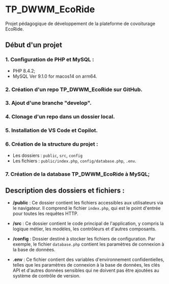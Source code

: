 # TP_DWWM_EcoRide
Projet pédagogique de développement de la plateforme de covoiturage EcoRide.

## Début d'un projet

### 1. Configuration de PHP et MySQL :
- PHP 8.4.2;
- MySQL  Ver 9.1.0 for macos14 on arm64.

### 2. Création d'un repo TP_DWWM_EcoRide sur GitHub.

### 3. Ajout d'une branche "develop".

### 4. Clonage d'un repo dans un dossier local.

### 5. Installation de VS Code et Copilot.

### 6. Création de la structure du projet :

- Les dossiers : `public`, `src`, `config`
- Les fichiers : `public/index.php`, `config/database.php`, `.env`.

### 7. Création de la database TP_DWWM_EcoRide à MySQL;

## Description des dossiers et fichiers :
- **/public** : Ce dossier contient les fichiers accessibles aux utilisateurs via le navigateur. Il comprend le fichier `index.php`, qui est le point d'entrée pour toutes les requêtes HTTP.

- **/src** : Ce dossier contient le code principal de l'application, y compris la logique métier, les modèles, les contrôleurs et d'autres composants.

- **/config** : Dossier destiné à stocker les fichiers de configuration. Par exemple, le fichier `database.php` contient les paramètres de connexion à la base de données.

- **.env** : Ce fichier contient des variables d'environnement confidentielles, telles que les paramètres de connexion à la base de données, les clés API et d'autres données sensibles qui ne doivent pas être ajoutées au système de contrôle de version.



